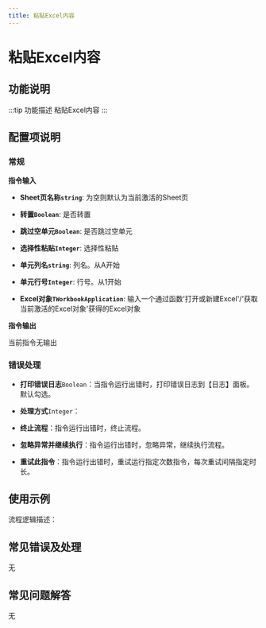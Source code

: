 ```yaml
---
title: 粘贴Excel内容
---
```


# 粘贴Excel内容

## 功能说明

:::tip 功能描述
粘贴Excel内容
:::

## 配置项说明

### 常规

**指令输入**

- **Sheet页名称`string`**: 为空则默认为当前激活的Sheet页

- **转置`Boolean`**: 是否转置

- **跳过空单元`Boolean`**: 是否跳过空单元

- **选择性粘贴`Integer`**: 选择性粘贴

- **单元列名`string`**: 列名。从A开始

- **单元行号`Integer`**: 行号。从1开始

- **Excel对象`TWorkbookApplication`**: 输入一个通过函数'打开或新建Excel'/'获取当前激活的Excel对象'获得的Excel对象


**指令输出**

当前指令无输出

### 错误处理

- **打印错误日志**`Boolean`：当指令运行出错时，打印错误日志到【日志】面板。默认勾选。

- **处理方式**`Integer`：

 - **终止流程**：指令运行出错时，终止流程。

 - **忽略异常并继续执行**：指令运行出错时，忽略异常，继续执行流程。

 - **重试此指令**：指令运行出错时，重试运行指定次数指令，每次重试间隔指定时长。

## 使用示例

流程逻辑描述：

## 常见错误及处理

无

## 常见问题解答

无

